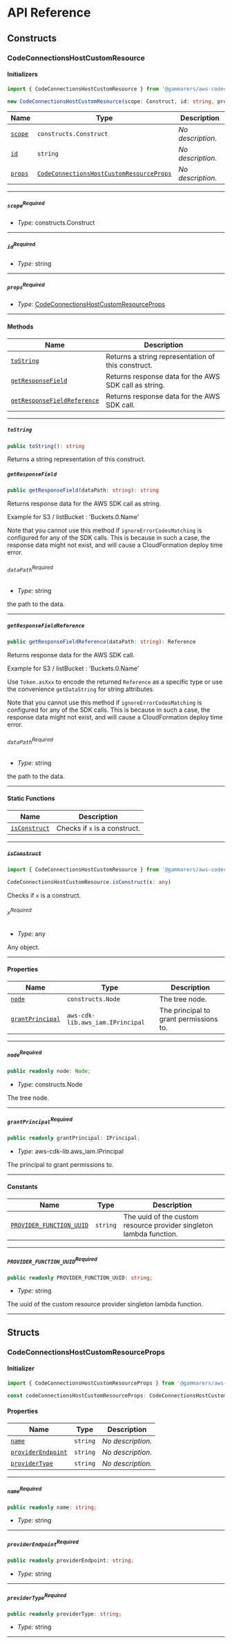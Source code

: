 # API Reference <a name="API Reference" id="api-reference"></a>

## Constructs <a name="Constructs" id="Constructs"></a>

### CodeConnectionsHostCustomResource <a name="CodeConnectionsHostCustomResource" id="@gammarers/aws-codeconnections-host-custom-resource.CodeConnectionsHostCustomResource"></a>

#### Initializers <a name="Initializers" id="@gammarers/aws-codeconnections-host-custom-resource.CodeConnectionsHostCustomResource.Initializer"></a>

```typescript
import { CodeConnectionsHostCustomResource } from '@gammarers/aws-codeconnections-host-custom-resource'

new CodeConnectionsHostCustomResource(scope: Construct, id: string, props: CodeConnectionsHostCustomResourceProps)
```

| **Name** | **Type** | **Description** |
| --- | --- | --- |
| <code><a href="#@gammarers/aws-codeconnections-host-custom-resource.CodeConnectionsHostCustomResource.Initializer.parameter.scope">scope</a></code> | <code>constructs.Construct</code> | *No description.* |
| <code><a href="#@gammarers/aws-codeconnections-host-custom-resource.CodeConnectionsHostCustomResource.Initializer.parameter.id">id</a></code> | <code>string</code> | *No description.* |
| <code><a href="#@gammarers/aws-codeconnections-host-custom-resource.CodeConnectionsHostCustomResource.Initializer.parameter.props">props</a></code> | <code><a href="#@gammarers/aws-codeconnections-host-custom-resource.CodeConnectionsHostCustomResourceProps">CodeConnectionsHostCustomResourceProps</a></code> | *No description.* |

---

##### `scope`<sup>Required</sup> <a name="scope" id="@gammarers/aws-codeconnections-host-custom-resource.CodeConnectionsHostCustomResource.Initializer.parameter.scope"></a>

- *Type:* constructs.Construct

---

##### `id`<sup>Required</sup> <a name="id" id="@gammarers/aws-codeconnections-host-custom-resource.CodeConnectionsHostCustomResource.Initializer.parameter.id"></a>

- *Type:* string

---

##### `props`<sup>Required</sup> <a name="props" id="@gammarers/aws-codeconnections-host-custom-resource.CodeConnectionsHostCustomResource.Initializer.parameter.props"></a>

- *Type:* <a href="#@gammarers/aws-codeconnections-host-custom-resource.CodeConnectionsHostCustomResourceProps">CodeConnectionsHostCustomResourceProps</a>

---

#### Methods <a name="Methods" id="Methods"></a>

| **Name** | **Description** |
| --- | --- |
| <code><a href="#@gammarers/aws-codeconnections-host-custom-resource.CodeConnectionsHostCustomResource.toString">toString</a></code> | Returns a string representation of this construct. |
| <code><a href="#@gammarers/aws-codeconnections-host-custom-resource.CodeConnectionsHostCustomResource.getResponseField">getResponseField</a></code> | Returns response data for the AWS SDK call as string. |
| <code><a href="#@gammarers/aws-codeconnections-host-custom-resource.CodeConnectionsHostCustomResource.getResponseFieldReference">getResponseFieldReference</a></code> | Returns response data for the AWS SDK call. |

---

##### `toString` <a name="toString" id="@gammarers/aws-codeconnections-host-custom-resource.CodeConnectionsHostCustomResource.toString"></a>

```typescript
public toString(): string
```

Returns a string representation of this construct.

##### `getResponseField` <a name="getResponseField" id="@gammarers/aws-codeconnections-host-custom-resource.CodeConnectionsHostCustomResource.getResponseField"></a>

```typescript
public getResponseField(dataPath: string): string
```

Returns response data for the AWS SDK call as string.

Example for S3 / listBucket : 'Buckets.0.Name'

Note that you cannot use this method if `ignoreErrorCodesMatching`
is configured for any of the SDK calls. This is because in such a case,
the response data might not exist, and will cause a CloudFormation deploy time error.

###### `dataPath`<sup>Required</sup> <a name="dataPath" id="@gammarers/aws-codeconnections-host-custom-resource.CodeConnectionsHostCustomResource.getResponseField.parameter.dataPath"></a>

- *Type:* string

the path to the data.

---

##### `getResponseFieldReference` <a name="getResponseFieldReference" id="@gammarers/aws-codeconnections-host-custom-resource.CodeConnectionsHostCustomResource.getResponseFieldReference"></a>

```typescript
public getResponseFieldReference(dataPath: string): Reference
```

Returns response data for the AWS SDK call.

Example for S3 / listBucket : 'Buckets.0.Name'

Use `Token.asXxx` to encode the returned `Reference` as a specific type or
use the convenience `getDataString` for string attributes.

Note that you cannot use this method if `ignoreErrorCodesMatching`
is configured for any of the SDK calls. This is because in such a case,
the response data might not exist, and will cause a CloudFormation deploy time error.

###### `dataPath`<sup>Required</sup> <a name="dataPath" id="@gammarers/aws-codeconnections-host-custom-resource.CodeConnectionsHostCustomResource.getResponseFieldReference.parameter.dataPath"></a>

- *Type:* string

the path to the data.

---

#### Static Functions <a name="Static Functions" id="Static Functions"></a>

| **Name** | **Description** |
| --- | --- |
| <code><a href="#@gammarers/aws-codeconnections-host-custom-resource.CodeConnectionsHostCustomResource.isConstruct">isConstruct</a></code> | Checks if `x` is a construct. |

---

##### ~~`isConstruct`~~ <a name="isConstruct" id="@gammarers/aws-codeconnections-host-custom-resource.CodeConnectionsHostCustomResource.isConstruct"></a>

```typescript
import { CodeConnectionsHostCustomResource } from '@gammarers/aws-codeconnections-host-custom-resource'

CodeConnectionsHostCustomResource.isConstruct(x: any)
```

Checks if `x` is a construct.

###### `x`<sup>Required</sup> <a name="x" id="@gammarers/aws-codeconnections-host-custom-resource.CodeConnectionsHostCustomResource.isConstruct.parameter.x"></a>

- *Type:* any

Any object.

---

#### Properties <a name="Properties" id="Properties"></a>

| **Name** | **Type** | **Description** |
| --- | --- | --- |
| <code><a href="#@gammarers/aws-codeconnections-host-custom-resource.CodeConnectionsHostCustomResource.property.node">node</a></code> | <code>constructs.Node</code> | The tree node. |
| <code><a href="#@gammarers/aws-codeconnections-host-custom-resource.CodeConnectionsHostCustomResource.property.grantPrincipal">grantPrincipal</a></code> | <code>aws-cdk-lib.aws_iam.IPrincipal</code> | The principal to grant permissions to. |

---

##### `node`<sup>Required</sup> <a name="node" id="@gammarers/aws-codeconnections-host-custom-resource.CodeConnectionsHostCustomResource.property.node"></a>

```typescript
public readonly node: Node;
```

- *Type:* constructs.Node

The tree node.

---

##### `grantPrincipal`<sup>Required</sup> <a name="grantPrincipal" id="@gammarers/aws-codeconnections-host-custom-resource.CodeConnectionsHostCustomResource.property.grantPrincipal"></a>

```typescript
public readonly grantPrincipal: IPrincipal;
```

- *Type:* aws-cdk-lib.aws_iam.IPrincipal

The principal to grant permissions to.

---

#### Constants <a name="Constants" id="Constants"></a>

| **Name** | **Type** | **Description** |
| --- | --- | --- |
| <code><a href="#@gammarers/aws-codeconnections-host-custom-resource.CodeConnectionsHostCustomResource.property.PROVIDER_FUNCTION_UUID">PROVIDER_FUNCTION_UUID</a></code> | <code>string</code> | The uuid of the custom resource provider singleton lambda function. |

---

##### `PROVIDER_FUNCTION_UUID`<sup>Required</sup> <a name="PROVIDER_FUNCTION_UUID" id="@gammarers/aws-codeconnections-host-custom-resource.CodeConnectionsHostCustomResource.property.PROVIDER_FUNCTION_UUID"></a>

```typescript
public readonly PROVIDER_FUNCTION_UUID: string;
```

- *Type:* string

The uuid of the custom resource provider singleton lambda function.

---

## Structs <a name="Structs" id="Structs"></a>

### CodeConnectionsHostCustomResourceProps <a name="CodeConnectionsHostCustomResourceProps" id="@gammarers/aws-codeconnections-host-custom-resource.CodeConnectionsHostCustomResourceProps"></a>

#### Initializer <a name="Initializer" id="@gammarers/aws-codeconnections-host-custom-resource.CodeConnectionsHostCustomResourceProps.Initializer"></a>

```typescript
import { CodeConnectionsHostCustomResourceProps } from '@gammarers/aws-codeconnections-host-custom-resource'

const codeConnectionsHostCustomResourceProps: CodeConnectionsHostCustomResourceProps = { ... }
```

#### Properties <a name="Properties" id="Properties"></a>

| **Name** | **Type** | **Description** |
| --- | --- | --- |
| <code><a href="#@gammarers/aws-codeconnections-host-custom-resource.CodeConnectionsHostCustomResourceProps.property.name">name</a></code> | <code>string</code> | *No description.* |
| <code><a href="#@gammarers/aws-codeconnections-host-custom-resource.CodeConnectionsHostCustomResourceProps.property.providerEndpoint">providerEndpoint</a></code> | <code>string</code> | *No description.* |
| <code><a href="#@gammarers/aws-codeconnections-host-custom-resource.CodeConnectionsHostCustomResourceProps.property.providerType">providerType</a></code> | <code>string</code> | *No description.* |

---

##### `name`<sup>Required</sup> <a name="name" id="@gammarers/aws-codeconnections-host-custom-resource.CodeConnectionsHostCustomResourceProps.property.name"></a>

```typescript
public readonly name: string;
```

- *Type:* string

---

##### `providerEndpoint`<sup>Required</sup> <a name="providerEndpoint" id="@gammarers/aws-codeconnections-host-custom-resource.CodeConnectionsHostCustomResourceProps.property.providerEndpoint"></a>

```typescript
public readonly providerEndpoint: string;
```

- *Type:* string

---

##### `providerType`<sup>Required</sup> <a name="providerType" id="@gammarers/aws-codeconnections-host-custom-resource.CodeConnectionsHostCustomResourceProps.property.providerType"></a>

```typescript
public readonly providerType: string;
```

- *Type:* string

---



